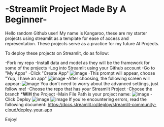 # -Streamlit Project Made By A Beginner-
Hello random Github user! My name is Kangaroo, these are my starter projects using streamlit as a template for ease of access and representation. These projects serve as a practice for my future AI Projects.

To deploy these projects on Streamlit, do as follow:

-Fork my repo
-Install data and model as they will be the framework for some of the projects
-Log into Streamlit using your Github account
-Go to "My Apps"
-Click "Create App"
![image](https://github.com/KhangTheKangaroo/Streamlit_Project/assets/171163677/358d8cb4-8ce6-4a55-8f45-2318dd6e7836)
-This prompt will appear, choose "Yup, I have an app"
![image](https://github.com/KhangTheKangaroo/Streamlit_Project/assets/171163677/db69f6a4-ecdb-4e60-8461-f84372c55eac)
-After choosing, the following screen will appear:
![image](https://github.com/KhangTheKangaroo/Streamlit_Project/assets/171163677/a33e61e4-368c-45ec-9982-01152e40a235)
You don't need to worry about the advanced settings, just follow me!
-Choose the repo that has your Streamlit Project
-Choose the branch ***WIH** the Project
-Main File Path is your project name: ![image](https://github.com/KhangTheKangaroo/Streamlit_Project/assets/171163677/02ed439d-25c8-42a2-9778-c09a20a9289b)
-Click Deploy
![image](https://github.com/KhangTheKangaroo/Streamlit_Project/assets/171163677/333bf3f5-6ec1-495d-8bfa-1161bc531d4f)
![image](https://github.com/KhangTheKangaroo/Streamlit_Project/assets/171163677/0cc712ad-7ce5-409c-8cc1-a131f18b5b98)
If you're encountering errors, read the following document: https://docs.streamlit.io/deploy/streamlit-community-cloud/deploy-your-app

Enjoy!




